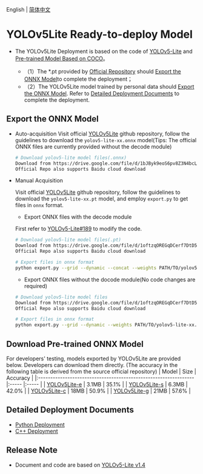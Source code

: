 English | [简体中文](README.md)
# YOLOv5Lite Ready-to-deploy Model

- The YOLOv5Lite Deployment is based on the code of [YOLOv5-Lite](https://github.com/ppogg/YOLOv5-Lite/releases/tag/v1.4)
and [Pre-trained Model Based on COCO](https://github.com/ppogg/YOLOv5-Lite/releases/tag/v1.4)。

  - （1）The *.pt provided by [Official Repository](https://github.com/ppogg/YOLOv5-Lite/releases/tag/v1.4) should [Export the ONNX Model](#导出ONNX模型)to complete the deployment；
  - （2）The YOLOv5Lite model trained by personal data should [Export the ONNX Model](#%E5%AF%BC%E5%87%BAONNX%E6%A8%A1%E5%9E%8B). Refer to [Detailed Deployment Documents](#详细部署文档) to complete the deployment.


## Export the ONNX Model

- Auto-acquisition
  Visit official [YOLOv5Lite](https://github.com/ppogg/YOLOv5-Lite)
github repository, follow the guidelines to download the `yolov5-lite-xx.onnx` model(Tips: The official ONNX files are currently provided without the decode module)
  ```bash
  # Download yolov5-lite model files(.onnx)
  Download from https://drive.google.com/file/d/1bJByk9eoS6pv8Z3N4bcLRCV3i7uk24aU/view
  Official Repo also supports Baidu cloud download
  ```

- Manual Acquisition

  Visit official [YOLOv5Lite](https://github.com/ppogg/YOLOv5-Lite)
github repository,  follow the guidelines to download the `yolov5-lite-xx.pt` model, and employ `export.py` to get files in `onnx` format.

  - Export ONNX files with the decode module

  First refer to [YOLOv5-Lite#189](https://github.com/ppogg/YOLOv5-Lite/pull/189) to modify the code.

  ```bash
  # Download yolov5-lite model files(.pt)
  Download from https://drive.google.com/file/d/1oftzqOREGqDCerf7DtD5BZp9YWELlkMe/view
  Official Repo also supports Baidu cloud download

  # Export files in onnx format
  python export.py --grid --dynamic --concat --weights PATH/TO/yolov5-lite-xx.pt


  ```
  - Export ONNX files without the docode module(No code changes are required)

  ```bash
  # Download yolov5-lite model files
  Download from https://drive.google.com/file/d/1oftzqOREGqDCerf7DtD5BZp9YWELlkMe/view
  Official Repo also supports Baidu cloud download

  # Export files in onnx format
  python export.py --grid --dynamic --weights PATH/TO/yolov5-lite-xx.pt

  ```

## Download Pre-trained ONNX Model

For developers' testing, models exported by YOLOv5Lite are provided below. Developers can download them directly. (The accuracy in the following table is derived from the source official repository)
| Model                                                               | Size    | Accuracy    |
|:---------------------------------------------------------------- |:----- |:----- |
| [YOLOv5Lite-e](https://bj.bcebos.com/paddlehub/fastdeploy/v5Lite-e-sim-320.onnx) | 3.1MB | 35.1% |
| [YOLOv5Lite-s](https://bj.bcebos.com/paddlehub/fastdeploy/v5Lite-s-sim-416.onnx) | 6.3MB | 42.0% |
| [YOLOv5Lite-c](https://bj.bcebos.com/paddlehub/fastdeploy/v5Lite-c-sim-512.onnx) | 18MB | 50.9% |
| [YOLOv5Lite-g](https://bj.bcebos.com/paddlehub/fastdeploy/v5Lite-g-sim-640.onnx) | 21MB | 57.6% |


## Detailed Deployment Documents

- [Python Deployment](python)
- [C++ Deployment](cpp)


## Release Note

- Document and code are based on [YOLOv5-Lite v1.4](https://github.com/ppogg/YOLOv5-Lite/releases/tag/v1.4) 
